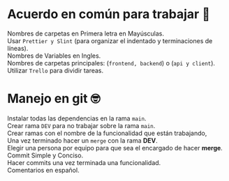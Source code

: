 # Acuerdo en común para trabajar 🧐
Nombres de carpetas en Primera letra en Mayúsculas.<br>
Usar `Prettier y Slint` (para organizar el indentado y terminaciones de líneas).<br>
Nombres de Variables en Ingles.<br>
Nombres de carpetas principales: (`frontend, backend`) o (`api y client`).<br>
Utilizar `Trello` para dividir tareas.


# Manejo en git 🤓

Instalar todas las dependencias en la rama `main`.<br>
Crear rama `DEV` para no trabajar sobre la rama `main`.<br>
Crear ramas con el nombre de la funcionalidad que están trabajando,<br>
Una vez terminado hacer un `merge` con la rama **DEV**.<br>
Elegir una persona por equipo para que sea el encargado de hacer **merge**.<br>
Commit Simple y Conciso.<br>
Hacer commits una vez terminada una funcionalidad.<br>
Comentarios en español.